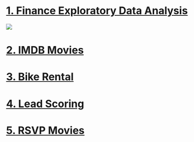 # [1. Finance Exploratory Data Analysis](https://github.com/anks1312/Ankur_Portfolio/tree/main/Finance_EDA)
![](https://github.com/anks1312/Ankur_Portfolio/blob/main/Images/EDA_Univariate.png)
# [2. IMDB Movies](https://github.com/anks1312/Ankur_Portfolio/tree/main/IMDB_Movies)
# [3. Bike Rental](https://github.com/anks1312/Ankur_Portfolio/tree/main/Bike_Rental_Linear_Regression)
# [4. Lead Scoring](https://github.com/anks1312/Ankur_Portfolio/tree/main/Lead_Scoring)
# [5. RSVP Movies](https://github.com/anks1312/Ankur_Portfolio/tree/main/RSVP_Movies_SQL)
